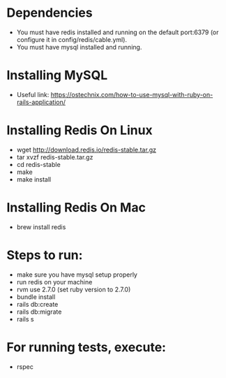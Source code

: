 # Dependencies

- You must have redis installed and running on the default port:6379 (or configure it in config/redis/cable.yml).
- You must have mysql installed and running.

# Installing MySQL

- Useful link: https://ostechnix.com/how-to-use-mysql-with-ruby-on-rails-application/

# Installing Redis On Linux
- wget http://download.redis.io/redis-stable.tar.gz
- tar xvzf redis-stable.tar.gz
- cd redis-stable
- make
- make install

# Installing Redis On Mac
- brew install redis

# Steps to run:
- make sure you have mysql setup properly
- run redis on your machine
- rvm use 2.7.0 (set ruby version to 2.7.0)
- bundle install
- rails db:create
- rails db:migrate
- rails s

# For running tests, execute:
- rspec
